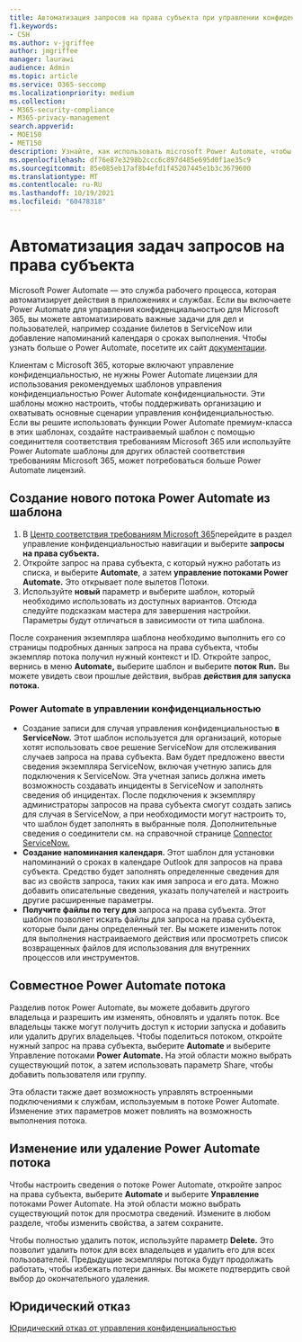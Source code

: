 ```yaml
---
title: Автоматизация запросов на права субъекта при управлении конфиденциальностью
f1.keywords:
- CSH
ms.author: v-jgriffee
author: jmgriffee
manager: laurawi
audience: Admin
ms.topic: article
ms.service: O365-seccomp
ms.localizationpriority: medium
ms.collection:
- M365-security-compliance
- M365-privacy-management
search.appverid:
- MOE150
- MET150
description: Узнайте, как использовать microsoft Power Automate, чтобы автоматизировать основные задачи для запросов на права субъекта в управлении конфиденциальностью.
ms.openlocfilehash: df76e87e3298b2ccc6c897d485e695d0f1ae35c9
ms.sourcegitcommit: 85e085eb17af8b4efd1f45207445e1b3c3679600
ms.translationtype: MT
ms.contentlocale: ru-RU
ms.lasthandoff: 10/19/2021
ms.locfileid: "60478318"
---
```

# <a name="automate-subject-rights-requests-tasks"></a>Автоматизация задач запросов на права субъекта

Microsoft Power Automate — это служба рабочего процесса, которая автоматизирует действия в приложениях и службах. Если вы включаете Power Automate для управления конфиденциальностью для Microsoft 365, вы можете автоматизировать важные задачи для дел и пользователей, например создание билетов в ServiceNow или добавление напоминаний календаря о сроках выполнения. Чтобы узнать больше о Power Automate, посетите их сайт [документации](/power-automate/getting-started).

Клиентам с Microsoft 365, которые включают управление конфиденциальностью, не нужны Power Automate лицензии для использования рекомендуемых шаблонов управления конфиденциальностью Power Automate конфиденциальности. Эти шаблоны можно настроить, чтобы поддерживать организацию и охватывать основные сценарии управления конфиденциальностью. Если вы решите использовать функции Power Automate премиум-класса в этих шаблонах, создайте настраиваемый шаблон с помощью соединиттеля соответствия требованиям Microsoft 365 или используйте Power Automate шаблоны для других областей соответствия требованиям Microsoft 365, может потребоваться больше Power Automate лицензий.

## <a name="create-a-new-power-automate-flow-from-a-template"></a>Создание нового потока Power Automate из шаблона

1. В [Центр соответствия требованиям Microsoft 365](https://compliance.microsoft.com/)перейдите в раздел управление конфиденциальностью навигации и выберите **запросы на права субъекта.**
1. Откройте запрос на права субъекта, с который нужно работать из списка, и выберите **Automate**, а затем **управление потоками Power Automate.** Это открывает поле вылетов Потоки.
1. Используйте **новый** параметр и выберите шаблон, который необходимо использовать из доступных вариантов. Отсюда следуйте подсказкам мастера для завершения настройки. Параметры будут отличаться в зависимости от типа шаблона.

После сохранения экземпляра шаблона необходимо выполнить его со страницы подробных данных запроса на права субъекта, чтобы экземпляр потока получил нужный контекст и ID. Откройте запрос, вернись в меню **Automate,** выберите шаблон и выберите **поток Run.** Вы можете увидеть свои прошлые действия, выбрав **действия для запуска потока.**

### <a name="power-automate-templates-in-privacy-management"></a>Power Automate в управлении конфиденциальностью

- Создание записи для случая управления конфиденциальностью **в ServiceNow.** Этот шаблон используется для организаций, которые хотят использовать свое решение ServiceNow для отслеживания случаев запроса на права субъекта. Вам будет предложено ввести сведения экземпляра ServiceNow, включая учетную запись для подключения к ServiceNow. Эта учетная запись должна иметь возможность создавать инциденты в ServiceNow и заполнять сведения об инцидентах. После подключения к экземпляру администраторы запросов на права субъекта смогут создать запись для случая в ServiceNow, а при необходимости могут настроить то, что шаблон будет заполнять в выбранные поля. Дополнительные сведения о соединители см. на справочной странице [Connector ServiceNow.](/connectors/service-now/)
- **Создание напоминания календаря.** Этот шаблон для установки напоминаний о сроках в календаре Outlook для запросов на права субъекта. Средство будет заполнять определенные сведения для вас из свойств запроса, таких как имя запроса и его дата. Можно добавить описательные сведения, указать получателей и настроить другие расширенные параметры.
- **Получите файлы по тегу для** запроса на права субъекта. Этот шаблон позволяет искать файлы для запроса на права субъекта, которые были даны определенный тег. Вы можете изменить поток для выполнения настраиваемого действия или просмотреть список возвращенных файлов для использования для внутренних процессов или инструментов.

## <a name="share-a-power-automate-flow"></a>Совместное Power Automate потока

Разделив поток Power Automate, вы можете добавить другого владельца и разрешить им изменять, обновлять и удалять поток. Все владельцы также могут получить доступ к истории запуска и добавить или удалить других владельцев. Чтобы поделиться потоком, откройте нужный запрос на права субъекта, выберите **Automate** и выберите Управление потоками **Power Automate.** На этой области можно выбрать существующий поток, а затем использовать параметр Share, чтобы добавить пользователя или группу.

Эта области также дает возможность управлять встроенными подключениями к службам, используемым в потоке Power Automate. Изменение этих параметров может повлиять на возможность выполнения потока.

## <a name="edit-or-delete-power-automate-flow"></a>Изменение или удаление Power Automate потока

Чтобы настроить сведения о потоке Power Automate, откройте запрос на права субъекта, выберите **Automate** и выберите **Управление** потоками Power Automate. На этой области можно выбрать существующий поток для просмотра сведений. Измените в любом разделе, чтобы изменить свойства, а затем сохраните.

Чтобы полностью удалить поток, используйте параметр **Delete.** Это позволит удалить поток для всех владельцев и удалить его для всех пользователей. Предыдущие экземпляры потока будут продолжать работать, чтобы избежать потери данных. Вы можете подтвердить свой выбор до окончательного удаления.

## <a name="legal-disclaimer"></a>Юридический отказ

[Юридический отказ от управления конфиденциальностью](privacy-management-disclaimer.md)

